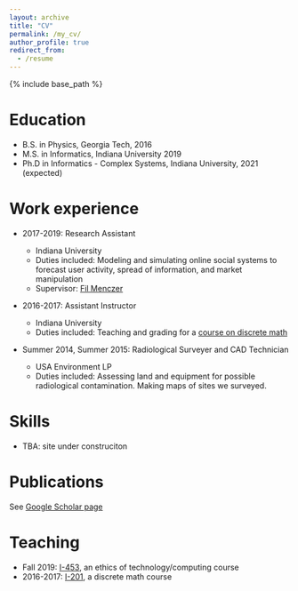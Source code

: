 ```yaml
---
layout: archive
title: "CV"
permalink: /my_cv/
author_profile: true
redirect_from:
  - /resume
---
```


{% include base_path %}

Education
======
* B.S. in Physics, Georgia Tech, 2016
* M.S. in Informatics, Indiana University 2019
* Ph.D in Informatics - Complex Systems, Indiana University, 2021 (expected)

Work experience
======
* 2017-2019: Research Assistant
  * Indiana University
  * Duties included: Modeling and simulating online social systems to forecast user activity, spread of information, and market manipulation
  * Supervisor: [Fil Menczer](http://cnets.indiana.edu/fil/)

* 2016-2017: Assistant Instructor
  * Indiana University
  * Duties included: Teaching and grading for a [course on discrete math](https://soic.iupui.edu/courses/info-i201/)
  
* Summer 2014, Summer 2015: Radiological Surveyer and CAD Technician
  * USA Environment LP
  * Duties included: Assessing land and equipment for possible radiological contamination. Making maps of sites we surveyed. 
  
Skills
======
* TBA: site under construciton

Publications
======
See [Google Scholar page](https://scholar.google.com/citations?user=uiUoGrgAAAAJ)
  
Teaching
======
* Fall 2019: [I-453](https://soic.iupui.edu/courses/info-i453/), an ethics of technology/computing course
* 2016-2017: [I-201](https://soic.iupui.edu/courses/info-i201/), a discrete math course

